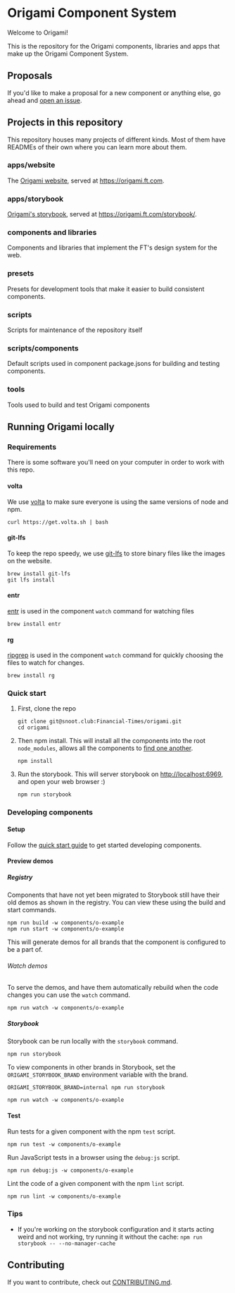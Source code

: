 # Origami Component System

Welcome to Origami!

This is the repository for the Origami components, libraries and apps that make
up the Origami Component System.

## Proposals

If you'd like to make a proposal for a new component or anything else, go ahead and [open an issue](https://github.com/Financial-Times/origami/issues/new).

## Projects in this repository

This repository houses many projects of different kinds. Most of them have
READMEs of their own where you can learn more about them.

### apps/website

The [Origami website](./apps/website), served at <https://origami.ft.com>.

### apps/storybook

[Origami's storybook](./apps/storybook), served at <https://origami.ft.com/storybook/>.

### components and libraries

Components and libraries that implement the FT's design system for the web.

### presets

Presets for development tools that make it easier to build consistent
components.

### scripts

Scripts for maintenance of the repository itself

### scripts/components

Default scripts used in component package.jsons for building and testing components.

### tools

Tools used to build and test Origami components

## Running Origami locally

### Requirements

There is some software you'll need on your computer in order to work with this
repo.

#### volta

We use [volta](https://docs.volta.sh/guide/getting-started) to make sure everyone
is using the same versions of node and npm.

```shell
curl https://get.volta.sh | bash
```

#### git-lfs

To keep the repo speedy, we use [git-lfs](https://git-lfs.github.com/) to store
binary files like the images on the website.

```shell
brew install git-lfs
git lfs install
```

#### entr

[entr](https://eradman.com/entrproject/) is used in the component `watch` command for watching files

```shell
brew install entr
```

#### rg

[ripgrep](https://github.com/BurntSushi/ripgrep) is used in the component `watch` command for quickly choosing the files to watch for changes.

```shell
brew install rg
```

### Quick start

1. First, clone the repo

   ```shell
   git clone git@snoot.club:Financial-Times/origami.git
   cd origami
   ```

2. Then npm install. This will install all the components into the root `node_modules`, allows all the components to [find one another](https://nodejs.org/api/modules.html#loading-from-node_modules-folders).

   ```shell
   npm install
   ```

3. Run the storybook. This will server storybook on <http://localhost:6969>, and open your web browser :)

   ```shell
   npm run storybook
   ```

### Developing components

#### Setup

Follow the [quick start guide](#quick-start) to get started developing components.

#### Preview demos

##### Registry

Components that have not yet been migrated to Storybook still have their old demos as shown in the registry.
You can view these using the build and start commands.

```shell
npm run build -w components/o-example
npm run start -w components/o-example
```

This will generate demos for all brands that the component is configured to be a part of.

###### Watch demos

To serve the demos, and have them automatically rebuild when the code changes you can use the `watch` command.

```shell
npm run watch -w components/o-example
```

##### Storybook

Storybook can be run locally with the `storybook` command.

```shell
npm run storybook
```

To view components in other brands in Storybook, set the `ORIGAMI_STORYBOOK_BRAND` environment variable with the brand.

```shell
ORIGAMI_STORYBOOK_BRAND=internal npm run storybook
```

```shell
npm run watch -w components/o-example
```

#### Test

Run tests for a given component with the npm `test` script.

```shell
npm run test -w components/o-example
```

Run JavaScript tests in a browser using the `debug:js` script.

```shell
npm run debug:js -w components/o-example
```

Lint the code of a given component with the npm `lint` script.

```shell
npm run lint -w components/o-example
```

### Tips

- If you're working on the storybook configuration and it starts acting weird
  and not working, try running it without the cache:
  `npm run storybook -- --no-manager-cache`

## Contributing

If you want to contribute, check out [CONTRIBUTING.md](./CONTRIBUTING.md).

